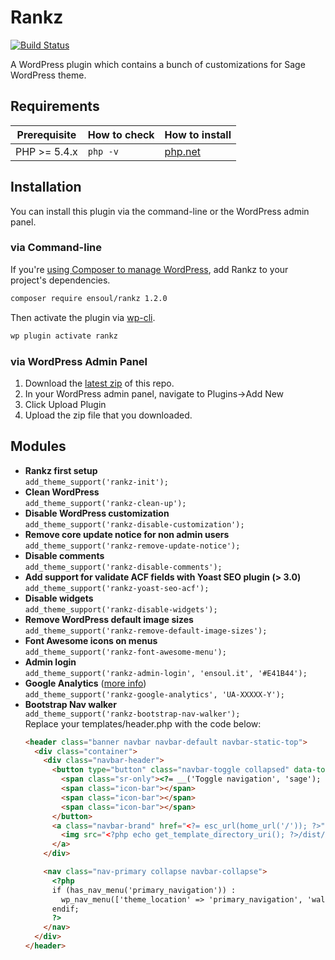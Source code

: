 # Rankz
[![Build Status](https://travis-ci.org/itsensoul/rankz.svg?branch=master)](https://travis-ci.org/itsensoul/rankz)

A WordPress plugin which contains a bunch of customizations for Sage WordPress theme.

## Requirements

<table>
  <thead>
    <tr>
      <th>Prerequisite</th>
      <th>How to check</th>
      <th>How to install</th>
    </tr>
  </thead>
  <tbody>
    <tr>
      <td>PHP &gt;= 5.4.x</td>
      <td><code>php -v</code></td>
      <td>
        <a href="http://php.net/manual/en/install.php">php.net</a>
      </td>
    </tr>
  </tbody>
</table>

## Installation

You can install this plugin via the command-line or the WordPress admin panel.

### via Command-line

If you're [using Composer to manage WordPress](https://roots.io/using-composer-with-wordpress/), add Rankz to your project's dependencies.

```sh
composer require ensoul/rankz 1.2.0
```

Then activate the plugin via [wp-cli](http://wp-cli.org/commands/plugin/activate/).

```sh
wp plugin activate rankz
```

### via WordPress Admin Panel

1. Download the [latest zip](https://github.com/itsensoul/rankz/releases/latest) of this repo.
2. In your WordPress admin panel, navigate to Plugins->Add New
3. Click Upload Plugin
4. Upload the zip file that you downloaded.

## Modules

* **Rankz first setup**<br>
  `add_theme_support('rankz-init');`
* **Clean WordPress**<br>
  `add_theme_support('rankz-clean-up');`
* **Disable WordPress customization**<br>
  `add_theme_support('rankz-disable-customization');`
* **Remove core update notice for non admin users**<br>
  `add_theme_support('rankz-remove-update-notice');`
* **Disable comments**<br>
  `add_theme_support('rankz-disable-comments');`
* **Add support for validate ACF fields with Yoast SEO plugin (> 3.0)**<br>
  `add_theme_support('rankz-yoast-seo-acf');`
* **Disable widgets**<br>
  `add_theme_support('rankz-disable-widgets');`
* **Remove WordPress default image sizes**<br>
  `add_theme_support('rankz-remove-default-image-sizes');`
* **Font Awesome icons on menus**<br>
  `add_theme_support('rankz-font-awesome-menu');`
* **Admin login**<br>
  `add_theme_support('rankz-admin-login', 'ensoul.it', '#E41B44');`
* **Google Analytics** ([more info](https://github.com/itsensoul/rankz/wiki/Google-Analytics))<br>
  `add_theme_support('rankz-google-analytics', 'UA-XXXXX-Y');`
* **Bootstrap Nav walker**<br>
  `add_theme_support('rankz-bootstrap-nav-walker');`<br>
  Replace your templates/header.php with the code below:
  ```html
  <header class="banner navbar navbar-default navbar-static-top">
    <div class="container">
      <div class="navbar-header">
        <button type="button" class="navbar-toggle collapsed" data-toggle="collapse" data-target=".navbar-collapse">
          <span class="sr-only"><?= __('Toggle navigation', 'sage'); ?></span>
          <span class="icon-bar"></span>
          <span class="icon-bar"></span>
          <span class="icon-bar"></span>
        </button>
        <a class="navbar-brand" href="<?= esc_url(home_url('/')); ?>">
          <img src="<?php echo get_template_directory_uri(); ?>/dist/images/logo.svg" onerror="this.onerror=null; this.src='<?php echo get_template_directory_uri(); ?>/dist/images/logo.png'" alt="<?php bloginfo('name'); ?>" title="<?php bloginfo('name'); ?>">
        </a>
      </div>

      <nav class="nav-primary collapse navbar-collapse">
        <?php
        if (has_nav_menu('primary_navigation')) :
          wp_nav_menu(['theme_location' => 'primary_navigation', 'walker' => new Ensoul\Rankz\BootstrapNavWalker\NavWalker(), 'menu_class' => 'nav navbar-nav']);
        endif;
        ?>
      </nav>
    </div>
  </header>
  ```
